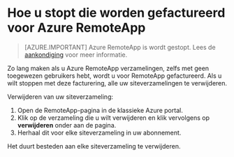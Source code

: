 
<properties
    pageTitle="Wijzigen van de facturering voor Azure RemoteApp | Microsoft Azure"
    description="Leer hoe u dat wordt gefactureerd voor Azure RemoteApp stoppen."
    services="remoteapp"
    documentationCenter=""
    authors="lizap"
    manager="mbaldwin" />

<tags
    ms.service="remoteapp"
    ms.workload="compute"
    ms.tgt_pltfrm="na"
    ms.devlang="na"
    ms.topic="article"
    ms.date="08/15/2016"
    ms.author="elizapo" />



# <a name="how-to-stop-being-billed-for-azure-remoteapp"></a>Hoe u stopt die worden gefactureerd voor Azure RemoteApp

> [AZURE.IMPORTANT]
> Azure RemoteApp is wordt gestopt. Lees de [aankondiging](https://go.microsoft.com/fwlink/?linkid=821148) voor meer informatie.

Zo lang maken als u Azure RemoteApp verzamelingen, zelfs met geen toegewezen gebruikers hebt, wordt u voor RemoteApp gefactureerd. Als u wilt stoppen met deze facturering, alle uw siteverzamelingen te verwijderen. 

Verwijderen van uw siteverzameling:

1. Open de RemoteApp-pagina in de klassieke Azure portal.
2. Klik op de verzameling die u wilt verwijderen en klik vervolgens op **verwijderen** onder aan de pagina.
3. Herhaal dit voor elke siteverzameling in uw abonnement. 

Het duurt besteden aan elke siteverzameling te verwijderen.